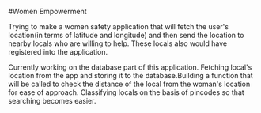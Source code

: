 #Women Empowerment

Trying to make a women safety application that will fetch the user's location(in terms of latitude and longitude) and then send the location to nearby locals who are willing to help. These locals also would have registered into the application. 

Currently working on the database part of this application. Fetching local's location from the app and storing it to the database.Building a function that will be called to check the distance of the local from the woman's location for ease of approach. Classifying locals on the basis of pincodes so that searching becomes easier.
